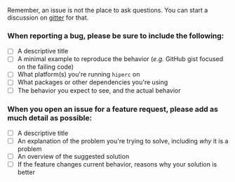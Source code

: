 Remember, an issue is not the place to ask questions.
You can start a discussion on [gitter](https://gitter.im/usnistgov/hiperc) for that.

### When reporting a bug, please be sure to include the following:
- [ ] A descriptive title
- [ ] A minimal example to reproduce the behavior (*e.g.* GitHub gist focused on the failing code)
- [ ] What platform(s) you're running `hiperc` on
- [ ] What packages or other dependencies you're using
- [ ] The behavior you expect to see, and the actual behavior

### When you open an issue for a feature request, please add as much detail as possible:
- [ ] A descriptive title
- [ ] An explanation of the problem you're trying to solve, including *why* it is a problem
- [ ] An overview of the suggested solution
- [ ] If the feature changes current behavior, reasons why your solution is better
